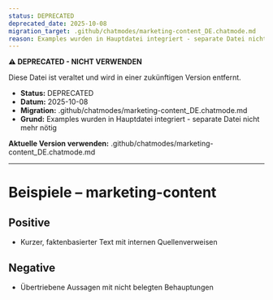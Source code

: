 ```yaml
---
status: DEPRECATED
deprecated_date: 2025-10-08
migration_target: .github/chatmodes/marketing-content_DE.chatmode.md
reason: Examples wurden in Hauptdatei integriert - separate Datei nicht mehr nötig
---
```


**⚠️ DEPRECATED - NICHT VERWENDEN**

Diese Datei ist veraltet und wird in einer zukünftigen Version entfernt.

- **Status:** DEPRECATED
- **Datum:** 2025-10-08
- **Migration:** .github/chatmodes/marketing-content_DE.chatmode.md
- **Grund:** Examples wurden in Hauptdatei integriert - separate Datei nicht mehr nötig

**Aktuelle Version verwenden:** .github/chatmodes/marketing-content_DE.chatmode.md

---

# Beispiele – marketing-content

## Positive
- Kurzer, faktenbasierter Text mit internen Quellenverweisen

## Negative
- Übertriebene Aussagen mit nicht belegten Behauptungen

